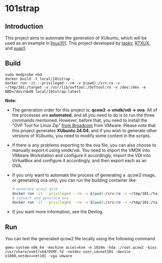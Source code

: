# 101strap

## Introduction

This project aims to automate the generation of XUbuntu, which will be used as an example in [linux101](https://101.lug.ustc.edu.cn/). This project developed by [taoky](https://github.com/taoky), [RTXUX](https://github.com/RTXUX), and [xuao1](https://github.com/xuao1).

## Build

```shell
sudo modprobe nbd
docker build -t local/101strap .
docker run -it --privileged --rm -v $(pwd):/srv:ro -v ~/tmp/101:/target -v /usr/lib/ovftool:/Ovftool:ro -v /dev:/dev -e NBD=/dev/nbd0 local/101strap:latest
```

**Note:**

- The generation order for this project is: **qcow2 -> vmdk/vdi -> ova**. All of the processes are **automated**, and all you need to do is to run the three commands mentioned. However, before that, you need to install the "OVF Tool for Linux Zip" [from Broadcom](https://developer.broadcom.com/tools/open-virtualization-format-ovf-tool/latest) from VMware. Please note that this project generates **XUbuntu 24.04**, and if you wish to generate other versions of XUbuntu, you need to modify some content in the scripts.

- If there is any problems exporting to the ova file, you can also choose to manually export it using vmdk/vdi. You need to import the VMDK into VMware Workstation and configure it accordingly, import the VDI into VirtualBox and configure it accordingly, and then export each as an OVA.

- If you only want to automate the process of generating a .qcow2 image, or generating ova only, you can run the building container like:

  ```sh
  # generate qcow2 disk
  docker run -it --privileged --rm -v $(pwd):/srv:ro -v ~/tmp/101:/target -v /dev:/dev -e NBD=/dev/nbd0 local/101strap:latest /bin/bash /srv/101strap_img
  # convert and generate ova
  docker run -it --privileged --rm -v $(pwd):/srv:ro -v ~/tmp/101:/target -v /usr/lib/ovftool:/Ovftool:ro -v /dev:/dev -e NBD=/dev/nbd0 local/101strap:latest /bin/bash /srv/101strap_disk
  ```

- If you want more information, see the Devlog.

## Run

You can test the generated qcow2 file locally using the following command.

```shell
qemu-system-x86_64 -machine accel=kvm -m 1024m -hda ./root.qcow2 -bios /usr/share/ovmf/x64/OVMF.fd -netdev user,id=net101 -device e1000,netdev=net101 -vga vmware
```
